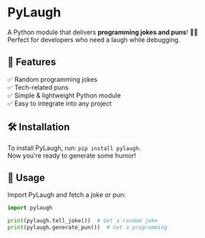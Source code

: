 # PyLaugh  
A Python module that delivers **programming jokes and puns**! 🤖😆  
Perfect for developers who need a laugh while debugging.  

## 🎉 Features  
✅ Random programming jokes  
✅ Tech-related puns  
✅ Simple & lightweight Python module  
✅ Easy to integrate into any project  

## 🛠 Installation  
To install PyLaugh, run:  `pip install pylaugh`.\
Now you're ready to generate some humor!  

## 📌 Usage  
Import PyLaugh and fetch a joke or pun:  
```python
import pylaugh

print(pylaugh.tell_joke())  # Get a random joke
print(pylaugh.generate_pun())  # Get a programming 
```